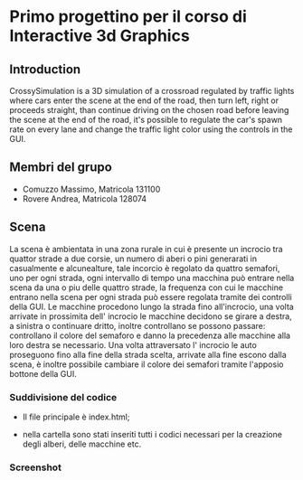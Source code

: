 # Primo progettino per il corso di Interactive 3d Graphics

## Introduction

CrossySimulation is a 3D simulation of a crossroad regulated by traffic lights where cars enter the scene at the end of the road, then turn left, right or proceeds straight, than continue driving on the chosen road before leaving the scene at the end of the road, it's possible to regulate the car's spawn rate on every lane and change the traffic light color using the controls in the GUI.

## Membri del grupo

- Comuzzo Massimo, Matricola 131100
- Rovere Andrea, Matricola 128074

## Scena

La scena è ambientata in una zona rurale in cui è presente un incrocio tra quattor strade a due corsie, un numero di aberi o pini generarati in casualmente e alcunealture, tale incorcio è regolato da quattro semafori, uno per ogni strada, ogni intervallo di tempo una macchina può entrare nella scena da una o piu delle quattro strade, la frequenza con cui le macchine entrano nella scena per ogni strada può essere regolata tramite dei controlli della GUI. Le macchine procedono lungo la strada fino all'incrocio, una volta arrivate in prossimita dell' incrocio le macchine decidono se girare a destra, a sinistra o continuare dritto, inoltre controllano se possono passare: controllano il colore del semaforo e danno la precedenza alle macchine alla loro destra se necessario. Una volta attraversato l' incrocio le auto proseguono fino alla fine della strada scelta, arrivate alla fine escono dalla scena, è inoltre possibile cambiare il colore dei semafori tramite l'apposio bottone della GUI.



### Suddivisione del codice 

- Il file principale è index.html;

- nella cartella  sono stati inseriti tutti i codici necessari per la creazione degli alberi, delle macchine etc.

  

### Screenshot







